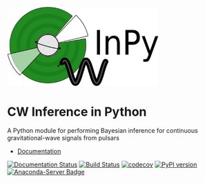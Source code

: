 <p align="left">
  <img src="./logo/logo.png" width="350" title="CWInPy logo">
</p>

# CW Inference in Python

A Python module for performing Bayesian inference for continuous gravitational-wave signals from pulsars

* [Documentation](https://cwinpy.readthedocs.io)

[![Documentation Status](https://readthedocs.org/projects/cwinpy/badge/?version=latest)](https://cwinpy.readthedocs.io/en/latest/?badge=latest)
[![Build Status](https://github.com/cwinpy/cwinpy/workflows/build/badge.svg)](https://github.com/cwinpy/cwinpy/actions?query=workflow%3Abuild)
[![codecov](https://codecov.io/gh/cwinpy/cwinpy/branch/master/graph/badge.svg)](https://codecov.io/gh/cwinpy/cwinpy)
[![PyPI version](https://badge.fury.io/py/cwinpy.svg)](https://badge.fury.io/py/cwinpy)
[![Anaconda-Server Badge](https://anaconda.org/conda-forge/cwinpy/badges/version.svg)](https://anaconda.org/conda-forge/cwinpy)
